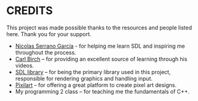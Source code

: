 <h1>CREDITS</h1>
<p>This project was made possible thanks to the resources and people listed here. Thank you for your support.</p>
<ul>
  <li><a href="https://github.com/NicolasSerranoGarcia">Nicolas Serrano García</a> - for helping me learn SDL and inspiring me throughout the process.</li>
  <li><a href="https://www.youtube.com/@CarlBirch/videos">Carl Birch</a> – for providing an excellent source of learning through his videos.</li>
  <li><a href="https://github.com/libsdl-org/SDL">SDL library</a> – for being the primary library used in this project, responsible for rendering graphics and handling input.</li>
  <li><a href="https://www.pixilart.com">Pixilart</a> – for offering a great platform to create pixel art designs.</li>
  <li>My programming 2 class – for teaching me the fundamentals of C++.</li>
</ul>

